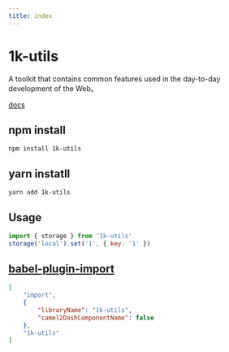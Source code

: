 ```yaml
---
title: index
---
```


# 1k-utils

A toolkit that contains common features used in the day-to-day development of the Web。

[docs](https://kevily.github.io/1k-utils/)

## npm install

```shell
npm install 1k-utils
```

## yarn instatll

```shell
yarn add 1k-utils
```

## Usage

```javascript
import { storage } from '1k-utils'
storage('local').set('1', { key: '1' })
```

## [babel-plugin-import](https://github.com/ant-design/babel-plugin-import)

```json
[
    "import",
    {
        "libraryName": "1k-utils",
        "camel2DashComponentName": false
    },
    "1k-utils"
]
```
